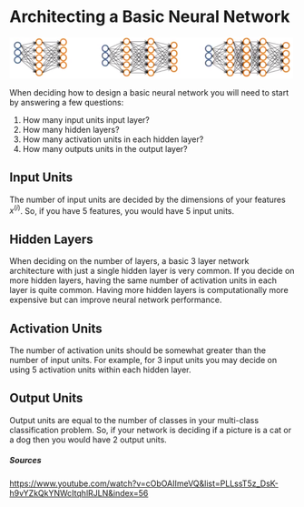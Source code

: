 # Architecting a Basic Neural Network

![](../images/nn-design.png)

When deciding how to design a basic neural network you will need to start by answering a few questions:

1. How many input units input layer?
2. How many hidden layers?
3. How many activation units in each hidden layer?
4. How many outputs units in the output layer?

## Input Units

The number of input units are decided by the dimensions of your features $x^{(i)}$. So, if you have $5$ features, you would have $5$ input units.

## Hidden Layers

When deciding on the number of layers, a basic $3$ layer network architecture with just a single hidden layer is very common. If you decide on more hidden layers, having the same number of activation units in each layer is quite common. Having more hidden layers is computationally more expensive but can improve neural network performance.

## Activation Units

The number of activation units should be somewhat greater than the number of input units. For example, for $3$ input units you may decide on using $5$ activation units within each hidden layer.

## Output Units

Output units are equal to the number of classes in your multi-class classification problem. So, if your network is deciding if a picture is a cat or a dog then you would have $2$ output units.

##### Sources

https://www.youtube.com/watch?v=cObOAIImeVQ&list=PLLssT5z_DsK-h9vYZkQkYNWcItqhlRJLN&index=56